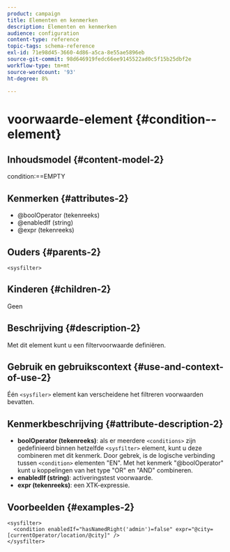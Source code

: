 ```yaml
---
product: campaign
title: Elementen en kenmerken
description: Elementen en kenmerken
audience: configuration
content-type: reference
topic-tags: schema-reference
exl-id: 71e98d45-3660-4d86-a5ca-8e55ae5896eb
source-git-commit: 98d646919fedc66ee9145522ad0c5f15b25dbf2e
workflow-type: tm+mt
source-wordcount: '93'
ht-degree: 8%

---
```


# voorwaarde-element {#condition--element}

## Inhoudsmodel {#content-model-2}

condition:==EMPTY

## Kenmerken {#attributes-2}

* @boolOperator (tekenreeks)
* @enabledIf (string)
* @expr (tekenreeks)

## Ouders {#parents-2}

`<sysfilter>`

## Kinderen {#children-2}

Geen

## Beschrijving {#description-2}

Met dit element kunt u een filtervoorwaarde definiëren.

## Gebruik en gebruikscontext {#use-and-context-of-use-2}

Één `<sysfiler>` element kan verscheidene het filtreren voorwaarden bevatten.

## Kenmerkbeschrijving {#attribute-description-2}

* **boolOperator (tekenreeks)**: als er meerdere  `<conditions>` zijn gedefinieerd binnen hetzelfde   `<sysfilter>` element, kunt u deze combineren met dit kenmerk. Door gebrek, is de logische verbinding tussen `<condition>` elementen &quot;EN&quot;. Met het kenmerk &quot;@boolOperator&quot; kunt u koppelingen van het type &quot;OR&quot; en &quot;AND&quot; combineren.
* **enabledIf (string)**: activeringstest voorwaarde.
* **expr (tekenreeks)**: een XTK-expressie.

## Voorbeelden {#examples-2}

```
<sysfilter>
  <condition enabledIf="hasNamedRight('admin')=false" expr="@city=[currentOperator/location/@city]" />
</sysfilter>
```
